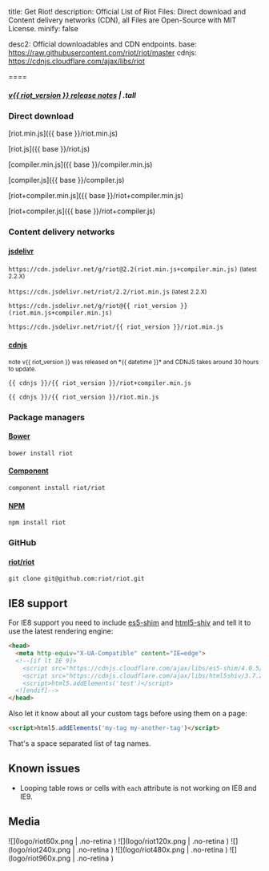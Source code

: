 
title: Get Riot!
description: Official List of Riot Files: Direct download and Content delivery networks (CDN), all Files are Open-Source with MIT License.
minify: false

desc2: Official downloadables and CDN endpoints.
base: https://raw.githubusercontent.com/riot/riot/master
cdnjs: https://cdnjs.cloudflare.com/ajax/libs/riot

====

##### [<span class="tag">v{{ riot_version }}</span> release notes](release-notes.html) | .tall


### Direct download

[riot.min.js]({{ base }}/riot.min.js)

[riot.js]({{ base }}/riot.js)

[compiler.min.js]({{ base }}/compiler.min.js)

[compiler.js]({{ base }}/compiler.js)

[riot+compiler.min.js]({{ base }}/riot+compiler.min.js)

[riot+compiler.js]({{ base }}/riot+compiler.js)


### Content delivery networks


#### [jsdelivr](http://www.jsdelivr.com/#!riot)

`https://cdn.jsdelivr.net/g/riot@2.2(riot.min.js+compiler.min.js)` <small>(latest 2.2.X)</small>

`https://cdn.jsdelivr.net/riot/2.2/riot.min.js` <small>(latest 2.2.X)</small>

`https://cdn.jsdelivr.net/g/riot@{{ riot_version }}(riot.min.js+compiler.min.js)`

`https://cdn.jsdelivr.net/riot/{{ riot_version }}/riot.min.js`


#### [cdnjs](https://cdnjs.com/libraries/riot)

<small>
  <span class="tag red">note</span> v{{ riot_version }} was released on *{{ datetime }}*
  and CDNJS takes around 30 hours to update.
</small>

`{{ cdnjs }}/{{ riot_version }}/riot+compiler.min.js`

`{{ cdnjs }}/{{ riot_version }}/riot.min.js`


### Package managers

#### [Bower](http://bower.io/search/?q=riot.js)

`bower install riot`

#### [Component](http://component.github.io/?q=riot)

`component install riot/riot`

#### [NPM](https://www.npmjs.com/package/riot)

`npm install riot`


### GitHub

#### [riot/riot](https://github.com/riot/riot)

`git clone git@github.com:riot/riot.git`



## IE8 support

For IE8 support you need to include [es5-shim](https://github.com/es-shims/es5-shim) and [html5-shiv](https://github.com/aFarkas/html5shiv) and tell it to use the latest rendering engine:

``` html
<head>
  <meta http-equiv="X-UA-Compatible" content="IE=edge">
  <!--[if lt IE 9]>
    <script src="https://cdnjs.cloudflare.com/ajax/libs/es5-shim/4.0.5/es5-shim.min.js"></script>
    <script src="https://cdnjs.cloudflare.com/ajax/libs/html5shiv/3.7.2/html5shiv.min.js"></script>
    <script>html5.addElements('test')</script>
  <![endif]-->
</head>
```

Also let it know about all your custom tags before using them on a page:

``` html
<script>html5.addElements('my-tag my-another-tag')</script>
```

That's a space separated list of tag names.


## Known issues

- Looping table rows or cells with `each` attribute is not working on IE8 and IE9.


## Media

![](logo/riot60x.png | .no-retina )
![](logo/riot120x.png | .no-retina )
![](logo/riot240x.png | .no-retina )
![](logo/riot480x.png | .no-retina )
![](logo/riot960x.png | .no-retina )
